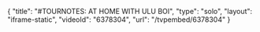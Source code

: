 {
    "title": "#TOURNOTES: AT HOME WITH ULU BOI",
    "type": "solo",
    "layout": "iframe-static",
    "videoId": "6378304",
    "url": "\/tvpembed\/6378304"
}